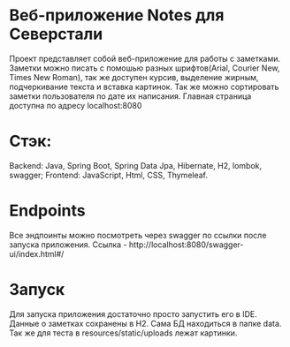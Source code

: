 # Веб-приложение Notes для Северстали
Проект представляет собой веб-приложение для работы с заметками. Заметки можно писать с помошью разных шрифтов(Arial, Courier New, Times New Roman), так же доступен курсив, выделение жирным, подчеркивание текста и вставка картинок. Так же можно сортировать заметки пользователя по дате их написания.
Главная страница доступна по адресу localhost:8080

# Стэк: 
Backend: Java, Spring Boot, Spring Data Jpa, Hibernate, H2, lombok, swagger;
Frontend: JavaScript, Html, CSS, Thymeleaf.

# Endpoints
Все эндпоинты можно посмотреть через swagger по ссылки после запуска приложения.
Ссылка - http://localhost:8080/swagger-ui/index.html#/

# Запуск
Для запуска приложения достаточно просто запустить его в IDE.
Данные о заметках сохранены в H2. Сама БД находиться в папке data.
Так же для теста в resources/static/uploads лежат картинки.

